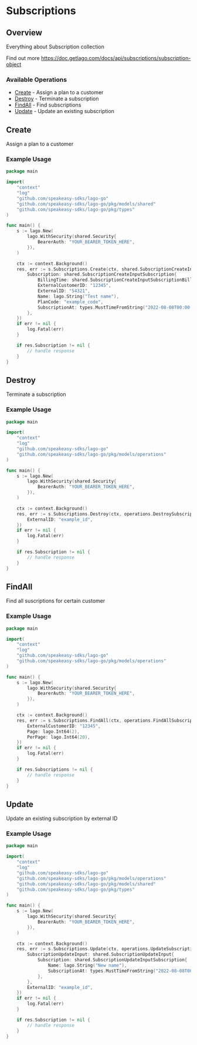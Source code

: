 # Subscriptions

## Overview

Everything about Subscription collection

Find out more
<https://doc.getlago.com/docs/api/subscriptions/subscription-object>
### Available Operations

* [Create](#create) - Assign a plan to a customer
* [Destroy](#destroy) - Terminate a subscription
* [FindAll](#findall) - Find subscriptions
* [Update](#update) - Update an existing subscription

## Create

Assign a plan to a customer

### Example Usage

```go
package main

import(
	"context"
	"log"
	"github.com/speakeasy-sdks/lago-go"
	"github.com/speakeasy-sdks/lago-go/pkg/models/shared"
	"github.com/speakeasy-sdks/lago-go/pkg/types"
)

func main() {
    s := lago.New(
        lago.WithSecurity(shared.Security{
            BearerAuth: "YOUR_BEARER_TOKEN_HERE",
        }),
    )

    ctx := context.Background()
    res, err := s.Subscriptions.Create(ctx, shared.SubscriptionCreateInput{
        Subscription: shared.SubscriptionCreateInputSubscription{
            BillingTime: shared.SubscriptionCreateInputSubscriptionBillingTimeEnumAnniversary.ToPointer(),
            ExternalCustomerID: "12345",
            ExternalID: "54321",
            Name: lago.String("Test name"),
            PlanCode: "example_code",
            SubscriptionAt: types.MustTimeFromString("2022-08-08T00:00:00Z"),
        },
    })
    if err != nil {
        log.Fatal(err)
    }

    if res.Subscription != nil {
        // handle response
    }
}
```

## Destroy

Terminate a subscription

### Example Usage

```go
package main

import(
	"context"
	"log"
	"github.com/speakeasy-sdks/lago-go"
	"github.com/speakeasy-sdks/lago-go/pkg/models/operations"
)

func main() {
    s := lago.New(
        lago.WithSecurity(shared.Security{
            BearerAuth: "YOUR_BEARER_TOKEN_HERE",
        }),
    )

    ctx := context.Background()
    res, err := s.Subscriptions.Destroy(ctx, operations.DestroySubscriptionRequest{
        ExternalID: "example_id",
    })
    if err != nil {
        log.Fatal(err)
    }

    if res.Subscription != nil {
        // handle response
    }
}
```

## FindAll

Find all suscriptions for certain customer

### Example Usage

```go
package main

import(
	"context"
	"log"
	"github.com/speakeasy-sdks/lago-go"
	"github.com/speakeasy-sdks/lago-go/pkg/models/operations"
)

func main() {
    s := lago.New(
        lago.WithSecurity(shared.Security{
            BearerAuth: "YOUR_BEARER_TOKEN_HERE",
        }),
    )

    ctx := context.Background()
    res, err := s.Subscriptions.FindAll(ctx, operations.FindAllSubscriptionsRequest{
        ExternalCustomerID: "12345",
        Page: lago.Int64(2),
        PerPage: lago.Int64(20),
    })
    if err != nil {
        log.Fatal(err)
    }

    if res.Subscriptions != nil {
        // handle response
    }
}
```

## Update

Update an existing subscription by external ID

### Example Usage

```go
package main

import(
	"context"
	"log"
	"github.com/speakeasy-sdks/lago-go"
	"github.com/speakeasy-sdks/lago-go/pkg/models/operations"
	"github.com/speakeasy-sdks/lago-go/pkg/models/shared"
	"github.com/speakeasy-sdks/lago-go/pkg/types"
)

func main() {
    s := lago.New(
        lago.WithSecurity(shared.Security{
            BearerAuth: "YOUR_BEARER_TOKEN_HERE",
        }),
    )

    ctx := context.Background()
    res, err := s.Subscriptions.Update(ctx, operations.UpdateSubscriptionRequest{
        SubscriptionUpdateInput: shared.SubscriptionUpdateInput{
            Subscription: shared.SubscriptionUpdateInputSubscription{
                Name: lago.String("New name"),
                SubscriptionAt: types.MustTimeFromString("2022-08-08T00:00:00Z"),
            },
        },
        ExternalID: "example_id",
    })
    if err != nil {
        log.Fatal(err)
    }

    if res.Subscription != nil {
        // handle response
    }
}
```
